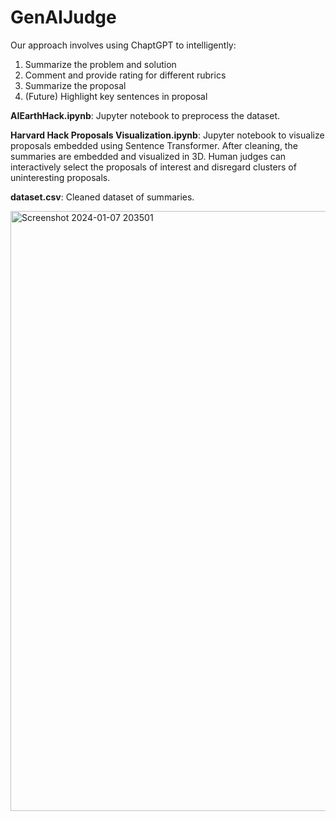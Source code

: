 # GenAIJudge

Our approach involves using ChaptGPT to intelligently: 
1. Summarize the problem and solution
2. ⁠Comment and provide rating for different rubrics 
3. ⁠Summarize the proposal 
4. ⁠(Future) Highlight key sentences in proposal 

**AIEarthHack.ipynb**: Jupyter notebook to preprocess the dataset.

**Harvard Hack Proposals Visualization.ipynb**: Jupyter notebook to visualize proposals embedded using Sentence Transformer. After cleaning, the summaries are embedded and visualized in 3D. Human judges can interactively select the proposals of interest and disregard clusters of uninteresting proposals.

**dataset.csv**: Cleaned dataset of summaries.

<img width="960" alt="Screenshot 2024-01-07 203501" src="https://github.com/johri-lab/GenAIJudge/assets/26346395/24bbeee6-b18f-4982-8840-5470810b3197">

